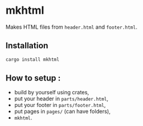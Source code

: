# mkhtml
Makes HTML files from `header.html` and `footer.html`.

## Installation
```bash
cargo install mkhtml
```

## How to setup :
- build by yourself using crates,
- put your header in `parts/header.html`,
- put your footer in `parts/footer.html`,
- put pages in `pages/` (can have folders),
- `mkhtml`.